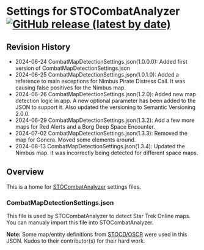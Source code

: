 # Settings for STOCombatAnalyzer [![GitHub release (latest by date)](https://img.shields.io/github/v/release/zxeltor/STOCombatAnalyzer.Settings)](https://github.com/zxeltor/STOCombatAnalyzer.Settings/releases/latest)

## Revision History
* 2024-06-24 CombatMapDetectionSettings.json(1.0.0.0): Added first version of CombatMapDetectionSettings.json
* 2024-06-25 CombatMapDetectionSettings.json(1.0.1.0): Added a reference to main exceptions for Nimbus Pirate Distress Call. It was causing false positives for the Nimbus map.
* 2024-06-26 CombatMapDetectionSettings.json(1.2.0): Added new map detection logic in app. A new optional parameter has been added to the JSON to support it. Also updated the versioning to Semantic Versioning 2.0.0.
* 2024-06-29 CombatMapDetectionSettings.json(1.3.2): Add a few more maps for Red Alerts and a Borg Deep Space Encounter.
* 2024-07-02 CombatMapDetectionSettings.json(1.3.3): Removed the map for Goncra. Moved some elements around.
* 2024-08-13 CombatMapDetectionSettings.json(1.3.4): Updated the Nimbus map. It was incorrectly being detected for different space maps.

## Overview
This is a home for [STOCombatAnalyzer](https://github.com/zxeltor/STOCombatAnalyzer) settings files.

### CombatMapDetectionSettings.json
This file is used by STOCombatAnalyzer to detect Star Trek Online maps. You can manualy import this file into STOCombatAnalyzer.

**Note:** Some map/entity definitions from [STOCD/OSCR](https://github.com/STOCD/OSCR) were used in this JSON. Kudos to their contributor(s) for their hard work.
